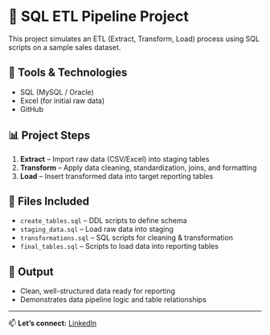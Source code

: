 # 🔄 SQL ETL Pipeline Project

This project simulates an ETL (Extract, Transform, Load) process using SQL scripts on a sample sales dataset.

## 🔧 Tools & Technologies
- SQL (MySQL / Oracle)
- Excel (for initial raw data)
- GitHub

## 📊 Project Steps
1. **Extract** – Import raw data (CSV/Excel) into staging tables
2. **Transform** – Apply data cleaning, standardization, joins, and formatting
3. **Load** – Insert transformed data into target reporting tables

## 📁 Files Included
- `create_tables.sql` – DDL scripts to define schema
- `staging_data.sql` – Load raw data into staging
- `transformations.sql` – SQL scripts for cleaning & transformation
- `final_tables.sql` – Scripts to load data into reporting tables

## 🚀 Output
- Clean, well-structured data ready for reporting
- Demonstrates data pipeline logic and table relationships

---

📫 **Let’s connect:** [LinkedIn](https://www.linkedin.com/in/durgesh-pokkula-23ba201aa)
